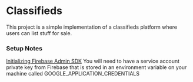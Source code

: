 # Classifieds

This project is a simple implementation of a classifieds platform where users can list stuff for sale.

### Setup Notes

[Initializing Firebase Admin SDK](https://firebase.google.com/docs/admin/setup#initialize-sdk)
You will need to have a service account private key from Firebase that is stored in an environment variable on your machine called GOOGLE_APPLICATION_CREDENTIALS
